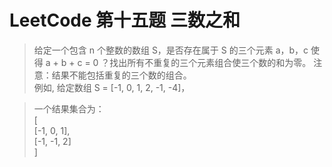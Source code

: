 # LeetCode 第十五题 三数之和
> 给定一个包含 n 个整数的数组 S，是否存在属于 S 的三个元素 a，b，c 使得 a + b + c = 0 ？找出所有不重复的三个元素组合使三个数的和为零。
> 注意：结果不能包括重复的三个数的组合。  
> 例如, 给定数组 S = [-1, 0, 1, 2, -1, -4]，  
  
> 一个结果集合为：  
> [  
>  [-1, 0, 1],  
>  [-1, -1, 2]  
> ]  
